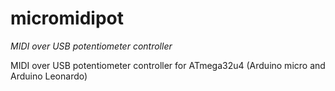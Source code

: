 # micromidipot
*MIDI over USB potentiometer controller*

MIDI over USB potentiometer controller for ATmega32u4 (Arduino micro and Arduino Leonardo)
